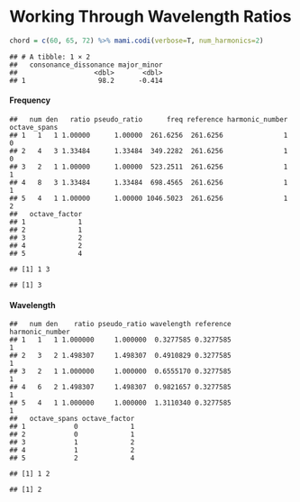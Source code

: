 Working Through Wavelength Ratios
================

``` r
chord = c(60, 65, 72) %>% mami.codi(verbose=T, num_harmonics=2)
```

    ## # A tibble: 1 × 2
    ##   consonance_dissonance major_minor
    ##                   <dbl>       <dbl>
    ## 1                  98.2      -0.414

#### Frequency

    ##   num den   ratio pseudo_ratio      freq reference harmonic_number octave_spans
    ## 1   1   1 1.00000      1.00000  261.6256  261.6256               1            0
    ## 2   4   3 1.33484      1.33484  349.2282  261.6256               1            0
    ## 3   2   1 1.00000      1.00000  523.2511  261.6256               1            1
    ## 4   8   3 1.33484      1.33484  698.4565  261.6256               1            1
    ## 5   4   1 1.00000      1.00000 1046.5023  261.6256               1            2
    ##   octave_factor
    ## 1             1
    ## 2             1
    ## 3             2
    ## 4             2
    ## 5             4

    ## [1] 1 3

    ## [1] 3

#### Wavelength

    ##   num den    ratio pseudo_ratio wavelength reference harmonic_number
    ## 1   1   1 1.000000     1.000000  0.3277585 0.3277585               1
    ## 2   3   2 1.498307     1.498307  0.4910829 0.3277585               1
    ## 3   2   1 1.000000     1.000000  0.6555170 0.3277585               1
    ## 4   6   2 1.498307     1.498307  0.9821657 0.3277585               1
    ## 5   4   1 1.000000     1.000000  1.3110340 0.3277585               1
    ##   octave_spans octave_factor
    ## 1            0             1
    ## 2            0             1
    ## 3            1             2
    ## 4            1             2
    ## 5            2             4

    ## [1] 1 2

    ## [1] 2
